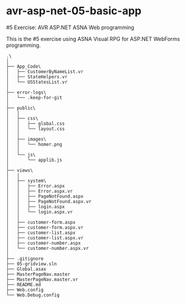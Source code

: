 # avr-asp-net-05-basic-app

#5 Exercise: AVR ASP.NET ASNA Web programming

This is the #5 exercise using ASNA Visual RPG for ASP.NET WebForms programming. 

```
.\
│
├── App_Code\
│   ├── CustomerByNameList.vr
│   ├── StateHelpers.vr
│   └── USStatesList.vr
│
├── error-logs\
│   └── .keep-for-git
│
├── public\
│   │
│   ├── css\
│   │   ├── global.css
│   │   └── layout.css
│   │
│   ├── images\
│   │   └── homer.png
│   │
│   └── js\
│       └── applib.js
│
├── views\
│   │
│   ├── system\
│   │   ├── Error.aspx
│   │   ├── Error.aspx.vr
│   │   ├── PageNotFound.aspx
│   │   ├── PageNotFound.aspx.vr
│   │   ├── login.aspx
│   │   └── login.aspx.vr
│   │
│   ├── customer-form.aspx
│   ├── customer-form.aspx.vr
│   ├── customer-list.aspx
│   ├── customer-list.aspx.vr
│   ├── customer-number.aspx
│   └── customer-number.aspx.vr
│
├── .gitignore
├── 05-gridview.sln
├── Global.asax
├── MasterPageNav.master
├── MasterPageNav.master.vr
├── README.md
├── Web.config
└── Web.Debug.config
```
